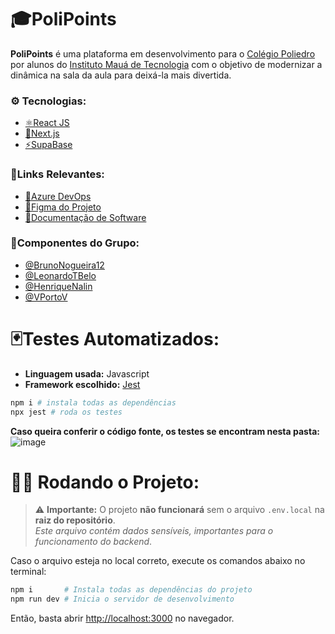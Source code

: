 # 🎓PoliPoints
**PoliPoints** é uma plataforma em desenvolvimento para o [Colégio Poliedro](https://www.colegiopoliedro.com.br/) por alunos do [Instituto Mauá de Tecnologia](https://maua.br/) com o objetivo de modernizar a dinâmica na sala da aula para deixá-la mais divertida.  

### ⚙️ Tecnologias:
- [⚛️React JS](https://react.dev/)
- [🍃Next.js](https://nextjs.org/)
- [⚡SupaBase](https://supabase.com/)
  
### 🔗Links Relevantes:
- [🚀Azure DevOps](https://dev.azure.com/ProjetoIntegradorSistemaPoliedro/ProjetoIntegradorPoliPoints-2025-1)
- [📐Figma do Projeto](https://www.figma.com/design/hKAIL7VGMuepwqao3CamLZ/PI---2025---1SEMESTRE?node-id=0-1&t=XGezNpkPVttgZG90-1)  
- [📑Documentação de Software](https://docs.google.com/document/d/1pHsOSU04TJgMk6EXPzR1UY7-iCh9av8w/edit?usp=sharing&ouid=114838215933637261222&rtpof=true&sd=true)

### 👥Componentes do Grupo:
- [@BrunoNogueira12](https://github.com/BrunoNogueira12)  
- [@LeonardoTBelo](https://github.com/LeonardoTBelo)  
- [@HenriqueNalin](https://github.com/HenriqueNalin)  
- [@VPortoV](https://github.com/VPortoV)

# 🃏Testes Automatizados:
- **Linguagem usada:** Javascript
- **Framework escolhido:** [Jest](https://jestjs.io/)

```bash
npm i # instala todas as dependências
npx jest # roda os testes 
```
**Caso queira conferir o código fonte, os testes se encontram nesta pasta:**  
![image](https://github.com/user-attachments/assets/42138250-af97-46e9-9f9f-8b4816f50f08)


# 👨‍💻 Rodando o Projeto:

> ⚠ **Importante:** O projeto **não funcionará** sem o arquivo `.env.local` na **raiz do repositório**.  
> _Este arquivo contém dados sensíveis, importantes para o funcionamento do backend_.

Caso o arquivo esteja no local correto, execute os comandos abaixo no terminal:

```bash
npm i       # Instala todas as dependências do projeto
npm run dev # Inicia o servidor de desenvolvimento
```

Então, basta abrir [http://localhost:3000](http://localhost:3000) no navegador.
